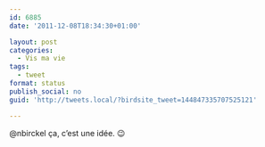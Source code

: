 ```yaml
---
id: 6885
date: '2011-12-08T18:34:30+01:00'

layout: post
categories:
  - Vis ma vie
tags:
  - tweet
format: status
publish_social: no
guid: 'http://tweets.local/?birdsite_tweet=144847335707525121'

---
```


@nbirckel ça, c’est une idée. 😉
